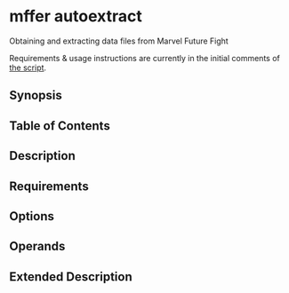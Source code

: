 # mffer autoextract

Obtaining and extracting data files from Marvel Future Fight

Requirements & usage instructions are currently in the initial comments of [the script](../src/autoextract).

## Synopsis

## Table of Contents

## Description

## Requirements

## Options

## Operands

## Extended Description
